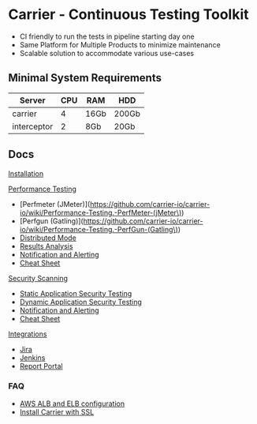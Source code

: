 # Carrier - Continuous Testing Toolkit 

* CI friendly to run the tests in pipeline starting day one
* Same Platform for Multiple Products to minimize maintenance
* Scalable solution to accommodate various use-cases

## Minimal System Requirements

Server | CPU | RAM | HDD
------- | ---- | ---- | ----
carrier | 4 | 16Gb | 200Gb
interceptor | 2 | 8Gb | 20Gb


## Docs

[Installation](https://github.com/carrier-io/carrier-io/wiki/Quick-Start)


[Performance Testing](https://github.com/carrier-io/carrier-io/wiki/Performance-Testing.-General-Concepts)

* [Perfmeter (JMeter)](https://github.com/carrier-io/carrier-io/wiki/Performance-Testing.-PerfMeter-(jMeter\))
* [Perfgun (Gatling)](https://github.com/carrier-io/carrier-io/wiki/Performance-Testing.-PerfGun-(Gatling\))
* [Distributed Mode](https://github.com/carrier-io/carrier-io/wiki/Performance-Testing.-Distributed-Mode)
* [Results Analysis](https://github.com/carrier-io/carrier-io/wiki/Performance-Testing.-Results-Analysis)
* [Notification and Alerting](https://github.com/carrier-io/carrier-io/wiki/Performance-Testing.-Notification-and-Alerting)
* [Cheat Sheet](https://github.com/carrier-io/carrier-io/wiki/Performance-Testing.-Cheat-Sheet)

[Security Scanning](https://github.com/carrier-io/carrier-io/wiki/Security-Scanning.-General-Concepts)

* [Static Application Security Testing](https://github.com/carrier-io/carrier-io/wiki/Security-Scanning.-SAST)
* [Dynamic Application Security Testing](https://github.com/carrier-io/carrier-io/wiki/Security-Scanning.-DAST)
* [Notification and Alerting](https://github.com/carrier-io/carrier-io/wiki/Security-Scanning.-Notification-and-Alerting)
* [Cheat Sheet](https://github.com/carrier-io/carrier-io/wiki/Security-Scanning.-Cheat-Sheet)

[Integrations](https://github.com/carrier-io/carrier-io/wiki/Integrations)

* [Jira](https://github.com/carrier-io/carrier-io/wiki/Integrations.-Jira)
* [Jenkins](https://github.com/carrier-io/carrier-io/wiki/Integrations.-Jenkins)
* [Report Portal](https://github.com/carrier-io/carrier-io/wiki/Integrations.-Report-Portal)

### FAQ
* [AWS ALB and ELB configuration](https://github.com/carrier-io/carrier-io/wiki/Cloud.-AWS-ALB-and_ELB)
* [Install Carrier with SSL](https://github.com/carrier-io/carrier-io/blob/master/installation_scripts/ssl/InstallationWithSSL.md)